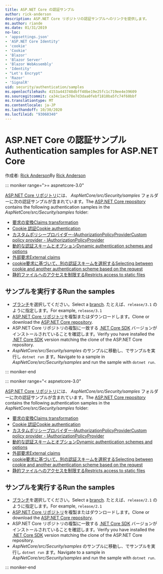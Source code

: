 ```yaml
---
title: ASP.NET Core の認証サンプル
author: rick-anderson
description: ASP.NET Core リポジトリの認証サンプルへのリンクを提供します。
ms.author: riande
ms.date: 01/31/2019
no-loc:
- 'appsettings.json'
- 'ASP.NET Core Identity'
- 'cookie'
- 'Cookie'
- 'Blazor'
- 'Blazor Server'
- 'Blazor WebAssembly'
- 'Identity'
- "Let's Encrypt"
- 'Razor'
- 'SignalR'
uid: security/authentication/samples
ms.openlocfilehash: 4153a443748dbff40be19e25fc1c719ee4e39609
ms.sourcegitcommit: ca34c1ac578e7d3daa0febf1810ba5fc74f60bbf
ms.translationtype: MT
ms.contentlocale: ja-JP
ms.lasthandoff: 10/30/2020
ms.locfileid: "93060340"
---
```

# <a name="authentication-samples-for-aspnet-core"></a><span data-ttu-id="97242-103">ASP.NET Core の認証サンプル</span><span class="sxs-lookup"><span data-stu-id="97242-103">Authentication samples for ASP.NET Core</span></span>

<span data-ttu-id="97242-104">作成者: [Rick Anderson](https://twitter.com/RickAndMSFT)</span><span class="sxs-lookup"><span data-stu-id="97242-104">By [Rick Anderson](https://twitter.com/RickAndMSFT)</span></span>

::: moniker range=">= aspnetcore-3.0"

<span data-ttu-id="97242-105">[ASP.NET Core リポジトリ](https://github.com/dotnet/AspNetCore)には、 *AspNetCore/src/Security/samples* フォルダーに次の認証サンプルが含まれています。</span><span class="sxs-lookup"><span data-stu-id="97242-105">The [ASP.NET Core repository](https://github.com/dotnet/AspNetCore) contains the following authentication samples in the *AspNetCore/src/Security/samples* folder:</span></span>

* [<span data-ttu-id="97242-106">要求の変換</span><span class="sxs-lookup"><span data-stu-id="97242-106">Claims transformation</span></span>](https://github.com/dotnet/AspNetCore/tree/release/3.1/src/Security/samples/ClaimsTransformation)
* <span data-ttu-id="97242-107">[Cookie 認証](https://github.com/dotnet/AspNetCore/tree/release/3.1/src/Security/samples/Cookies)</span><span class="sxs-lookup"><span data-stu-id="97242-107">[Cookie authentication](https://github.com/dotnet/AspNetCore/tree/release/3.1/src/Security/samples/Cookies)</span></span>
* [<span data-ttu-id="97242-108">カスタムポリシープロバイダー-IAuthorizationPolicyProvider</span><span class="sxs-lookup"><span data-stu-id="97242-108">Custom policy provider - IAuthorizationPolicyProvider</span></span>](https://github.com/dotnet/AspNetCore/tree/release/3.1/src/Security/samples/CustomPolicyProvider)
* [<span data-ttu-id="97242-109">動的な認証スキームとオプション</span><span class="sxs-lookup"><span data-stu-id="97242-109">Dynamic authentication schemes and options</span></span>](https://github.com/dotnet/AspNetCore/tree/release/3.1/src/Security/samples/DynamicSchemes)
* <span data-ttu-id="97242-110">[外部要求](https://github.com/dotnet/AspNetCore/tree/release/3.1/src/Security/samples/Identity.ExternalClaims)</span><span class="sxs-lookup"><span data-stu-id="97242-110">[External claims](https://github.com/dotnet/AspNetCore/tree/release/3.1/src/Security/samples/Identity.ExternalClaims)</span></span>
* [<span data-ttu-id="97242-111">cookie要求に基づいて、別の認証スキームを選択する</span><span class="sxs-lookup"><span data-stu-id="97242-111">Selecting between cookie and another authentication scheme based on the request</span></span>](https://github.com/dotnet/AspNetCore/tree/release/3.1/src/Security/samples/PathSchemeSelection)
* [<span data-ttu-id="97242-112">静的ファイルへのアクセスを制限する</span><span class="sxs-lookup"><span data-stu-id="97242-112">Restricts access to static files</span></span>](https://github.com/dotnet/AspNetCore/tree/release/3.1/src/Security/samples/StaticFilesAuth)

## <a name="run-the-samples"></a><span data-ttu-id="97242-113">サンプルを実行する</span><span class="sxs-lookup"><span data-stu-id="97242-113">Run the samples</span></span>

* <span data-ttu-id="97242-114">[ブランチ](https://github.com/dotnet/AspNetCore)を選択してください。</span><span class="sxs-lookup"><span data-stu-id="97242-114">Select a [branch](https://github.com/dotnet/AspNetCore).</span></span> <span data-ttu-id="97242-115">たとえば、`release/3.1` のように指定します。</span><span class="sxs-lookup"><span data-stu-id="97242-115">For example, `release/3.1`</span></span>
* <span data-ttu-id="97242-116">[ASP.NET Core リポジトリ](https://github.com/dotnet/AspNetCore)を複製またはダウンロードします。</span><span class="sxs-lookup"><span data-stu-id="97242-116">Clone or download the [ASP.NET Core repository](https://github.com/dotnet/AspNetCore).</span></span>
* <span data-ttu-id="97242-117">ASP.NET Core リポジトリの複製に一致する [.NET Core SDK](https://dotnet.microsoft.com/download/dotnet-core) バージョンがインストールされていることを確認します。</span><span class="sxs-lookup"><span data-stu-id="97242-117">Verify you have installed the [.NET Core SDK](https://dotnet.microsoft.com/download/dotnet-core) version matching the clone of the ASP.NET Core repository.</span></span>
* <span data-ttu-id="97242-118">*AspNetCore/src/Security/samples* のサンプルに移動し、でサンプルを実行し `dotnet run` ます。</span><span class="sxs-lookup"><span data-stu-id="97242-118">Navigate to a sample in *AspNetCore/src/Security/samples* and run the sample with `dotnet run`.</span></span>

::: moniker-end

::: moniker range="< aspnetcore-3.0"

<span data-ttu-id="97242-119">[ASP.NET Core リポジトリ](https://github.com/dotnet/AspNetCore)には、 *AspNetCore/src/Security/samples* フォルダーに次の認証サンプルが含まれています。</span><span class="sxs-lookup"><span data-stu-id="97242-119">The [ASP.NET Core repository](https://github.com/dotnet/AspNetCore) contains the following authentication samples in the *AspNetCore/src/Security/samples* folder:</span></span>

* [<span data-ttu-id="97242-120">要求の変換</span><span class="sxs-lookup"><span data-stu-id="97242-120">Claims transformation</span></span>](https://github.com/dotnet/AspNetCore/tree/release/2.1/src/Security/samples/ClaimsTransformation)
* <span data-ttu-id="97242-121">[Cookie 認証](https://github.com/dotnet/AspNetCore/tree/release/2.1/src/Security/samples/Cookies)</span><span class="sxs-lookup"><span data-stu-id="97242-121">[Cookie authentication](https://github.com/dotnet/AspNetCore/tree/release/2.1/src/Security/samples/Cookies)</span></span>
* [<span data-ttu-id="97242-122">カスタムポリシープロバイダー-IAuthorizationPolicyProvider</span><span class="sxs-lookup"><span data-stu-id="97242-122">Custom policy provider - IAuthorizationPolicyProvider</span></span>](https://github.com/dotnet/AspNetCore/tree/2.1.3/src/Security/samples/CustomPolicyProvider)
* [<span data-ttu-id="97242-123">動的な認証スキームとオプション</span><span class="sxs-lookup"><span data-stu-id="97242-123">Dynamic authentication schemes and options</span></span>](https://github.com/dotnet/AspNetCore/tree/release/2.1/src/Security/samples/DynamicSchemes)
* <span data-ttu-id="97242-124">[外部要求](https://github.com/dotnet/AspNetCore/tree/release/2.1/src/Security/samples/Identity.ExternalClaims)</span><span class="sxs-lookup"><span data-stu-id="97242-124">[External claims](https://github.com/dotnet/AspNetCore/tree/release/2.1/src/Security/samples/Identity.ExternalClaims)</span></span>
* [<span data-ttu-id="97242-125">cookie要求に基づいて、別の認証スキームを選択する</span><span class="sxs-lookup"><span data-stu-id="97242-125">Selecting between cookie and another authentication scheme based on the request</span></span>](https://github.com/dotnet/AspNetCore/tree/release/2.1/src/Security/samples/PathSchemeSelection)
* [<span data-ttu-id="97242-126">静的ファイルへのアクセスを制限する</span><span class="sxs-lookup"><span data-stu-id="97242-126">Restricts access to static files</span></span>](https://github.com/dotnet/AspNetCore/tree/2.1.3/src/Security/samples/StaticFilesAuth)

## <a name="run-the-samples"></a><span data-ttu-id="97242-127">サンプルを実行する</span><span class="sxs-lookup"><span data-stu-id="97242-127">Run the samples</span></span>

* <span data-ttu-id="97242-128">[ブランチ](https://github.com/dotnet/AspNetCore)を選択してください。</span><span class="sxs-lookup"><span data-stu-id="97242-128">Select a [branch](https://github.com/dotnet/AspNetCore).</span></span> <span data-ttu-id="97242-129">たとえば、`release/2.1` のように指定します。</span><span class="sxs-lookup"><span data-stu-id="97242-129">For example, `release/2.1`</span></span>
* <span data-ttu-id="97242-130">[ASP.NET Core リポジトリ](https://github.com/dotnet/AspNetCore)を複製またはダウンロードします。</span><span class="sxs-lookup"><span data-stu-id="97242-130">Clone or download the [ASP.NET Core repository](https://github.com/dotnet/AspNetCore).</span></span>
* <span data-ttu-id="97242-131">ASP.NET Core リポジトリの複製に一致する [.NET Core SDK](https://dotnet.microsoft.com/download/dotnet-core) バージョンがインストールされていることを確認します。</span><span class="sxs-lookup"><span data-stu-id="97242-131">Verify you have installed the [.NET Core SDK](https://dotnet.microsoft.com/download/dotnet-core) version matching the clone of the ASP.NET Core repository.</span></span>
* <span data-ttu-id="97242-132">*AspNetCore/src/Security/samples* のサンプルに移動し、でサンプルを実行し `dotnet run` ます。</span><span class="sxs-lookup"><span data-stu-id="97242-132">Navigate to a sample in *AspNetCore/src/Security/samples* and run the sample with `dotnet run`.</span></span>

::: moniker-end
